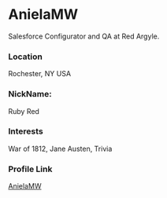 # AnielaMW
Salesforce Configurator and QA at Red Argyle.

### Location
Rochester, NY USA

### NickName:
Ruby Red

### Interests
War of 1812, Jane Austen, Trivia

### Profile Link
[AnielaMW](https://github.com/AnielaMW)
